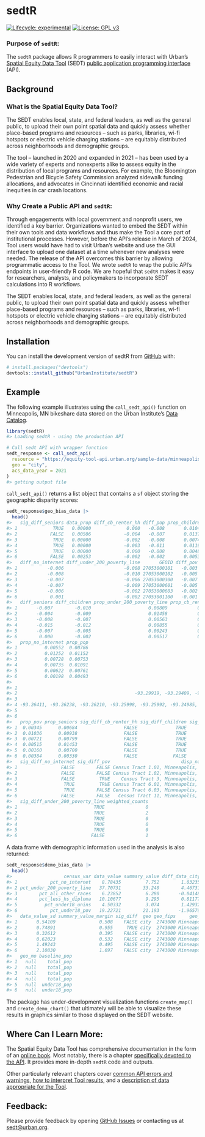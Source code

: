 
<!-- README.md is generated from README.Rmd. Please edit that file -->

# sedtR

<!-- badges: start -->

[![Lifecycle:
experimental](https://img.shields.io/badge/lifecycle-experimental-orange.svg)](https://lifecycle.r-lib.org/articles/stages.html#experimental)
[![License: GPL
v3](https://img.shields.io/badge/License-GPLv3-blue.svg)](https://www.gnu.org/licenses/gpl-3.0)
<!-- badges: end -->

### Purpose of `sedtR`:

The `sedtR` package allows R programmers to easily interact with Urban’s
[Spatial Equity Data
Tool](https://apps.urban.org/features/equity-data-tool/) (SEDT) [public
application programming
interface](https://ui-research.github.io/sedt_documentation/api_documentation.html)
(API).

## Background

### What is the Spatial Equity Data Tool?

The SEDT enables local, state, and federal leaders, as well as the
general public, to upload their own point spatial data and quickly
assess whether place-based programs and resources – such as parks,
libraries, wi-fi hotspots or electric vehicle charging stations – are
equitably distributed across neighborhoods and demographic groups.

The tool – launched in 2020 and expanded in 2021 – has been used by a
wide variety of experts and nonexperts alike to assess equity in the
distribution of local programs and resources. For example, the
Bloomington Pedestrian and Bicycle Safety Commission analyzed sidewalk
funding allocations, and advocates in Cincinnati identified economic and
racial inequities in car crash locations.

### Why Create a Public API and `sedtR`:

Through engagements with local government and nonprofit users, we
identified a key barrier. Organizations wanted to embed the SEDT within
their own tools and data workflows and thus make the Tool a core part of
institutional processes. However, before the API’s release in March of
2024, Tool users would have had to visit Urban’s website and use the GUI
interface to upload one dataset at a time whenever new analyses were
needed. The release of the API overcomes this barrier by allowing
programmatic access to the Tool. We wrote `sedtR` to wrap the public
API’s endpoints in user-friendly R code. We are hopeful that `sedtR`
makes it easy for researchers, analysts, and policymakers to incorporate
SEDT calculations into R workflows.

The SEDT enables local, state, and federal leaders, as well as the
general public, to upload their own point spatial data and quickly
assess whether place-based programs and resources – such as parks,
libraries, wi-fi hotspots or electric vehicle charging stations – are
equitably distributed across neighborhoods and demographic groups.

## Installation

You can install the development version of sedtR from
[GitHub](https://github.com/) with:

``` r
# install.packages("devtools")
devtools::install_github("UrbanInstitute/sedtR")
```

## Example

The following example illustrates using the `call_sedt_api()` function
on Minneapolis, MN bikeshare data stored on the Urban Institute’s [Data
Catalog](https://datacatalog.urban.org/).

``` r
library(sedtR)
#> Loading sedtR - using the production API

# Call sedt API with wrapper function
sedt_response <- call_sedt_api(
  resource = "https://equity-tool-api.urban.org/sample-data/minneapolis_bikes.csv",
  geo = "city",
  acs_data_year = 2021
)
#> getting output file
```

`call_sedt_api()` returns a list object that contains a `sf` object
storing the geographic disparity scores:

``` r
sedt_response$geo_bias_data |>
  head()
#>   sig_diff_seniors data_prop diff_cb_renter_hh diff_pop prop_children
#> 1             TRUE   0.00000             0.000   -0.008       0.01043
#> 2            FALSE   0.00506            -0.004   -0.007       0.01378
#> 3             TRUE   0.00000            -0.002   -0.008       0.00746
#> 4             TRUE   0.00000            -0.003   -0.011       0.01193
#> 5             TRUE   0.00000             0.000   -0.008       0.00486
#> 6            FALSE   0.00253            -0.002   -0.002       0.00533
#>   diff_no_internet diff_under_200_poverty_line       GEOID diff_pov
#> 1           -0.006                      -0.008 27053000101   -0.003
#> 2           -0.008                      -0.010 27053000102   -0.005
#> 3           -0.007                      -0.006 27053000300   -0.007
#> 4           -0.007                      -0.009 27053000601   -0.005
#> 5           -0.006                      -0.002 27053000603   -0.002
#> 6            0.001                      -0.002 27053001100   -0.001
#>   diff_seniors diff_children prop_under_200_poverty_line prop_cb_renter_hh
#> 1       -0.007        -0.010                     0.00809           0.00049
#> 2       -0.004        -0.009                     0.01458           0.00937
#> 3       -0.008        -0.007                     0.00563           0.00158
#> 4       -0.015        -0.012                     0.00855           0.00316
#> 5       -0.007        -0.005                     0.00243           0.00024
#> 6        0.000        -0.002                     0.00517           0.00487
#>   prop_no_internet prop_pop
#> 1          0.00552  0.00786
#> 2          0.01252  0.01152
#> 3          0.00728  0.00753
#> 4          0.00735  0.01091
#> 5          0.00622  0.00761
#> 6          0.00198  0.00493
#>                                                                                                                                                                                                                                                                                                                                                                                                        geometry
#> 1                                                                                                                                                                         -93.31950, -93.31419, -93.30431, -93.29919, -93.29921, -93.29906, -93.30668, -93.31943, -93.31943, -93.31944, -93.31950, 45.05125, 45.05124, 45.05118, 45.05114, 45.04392, 45.03766, 45.03935, 45.04217, 45.04397, 45.04760, 45.05125
#> 2                                           -93.29919, -93.29409, -93.29153, -93.28223, -93.28083, -93.28343, -93.28321, -93.28270, -93.28673, -93.28811, -93.28811, -93.29041, -93.29403, -93.29489, -93.29906, -93.29921, -93.29919, 45.05114, 45.05113, 45.05113, 45.05116, 45.04357, 45.03536, 45.03345, 45.03243, 45.03151, 45.03151, 45.03272, 45.03473, 45.03646, 45.03674, 45.03766, 45.04392, 45.05114
#> 3                                                                                                                                                                                                                   -93.31879, -93.30856, -93.30848, -93.30833, -93.31343, -93.31853, -93.31862, -93.31870, -93.31879, 45.03546, 45.03545, 45.03132, 45.02409, 45.02410, 45.02409, 45.02772, 45.03134, 45.03546
#> 4 -93.26411, -93.26238, -93.26210, -93.25998, -93.25992, -93.24985, -93.24739, -93.24218, -93.23711, -93.23711, -93.23712, -93.23712, -93.23711, -93.24748, -93.24734, -93.26071, -93.26311, -93.26269, -93.26411, 45.02760, 45.02760, 45.02944, 45.03051, 45.03554, 45.03555, 45.03555, 45.03558, 45.03561, 45.02766, 45.02405, 45.02397, 45.02044, 45.02038, 45.01677, 45.01682, 45.01682, 45.02101, 45.02760
#> 5                                                                                                          -93.23712, -93.23711, -93.23711, -93.22693, -93.22690, -93.22690, -93.22688, -93.22687, -93.22686, -93.22686, -93.22961, -93.23328, -93.23712, -93.23712, 45.02405, 45.02766, 45.03561, 45.03567, 45.02773, 45.02771, 45.02410, 45.02047, 45.01951, 45.01892, 45.01922, 45.02226, 45.02397, 45.02405
#> 6                                                                                                                                                                                                                                        -93.24748, -93.23711, -93.23713, -93.23715, -93.24225, -93.24734, -93.24734, -93.24748, 45.02038, 45.02044, 45.01682, 45.01320, 45.01318, 45.01316, 45.01677, 45.02038
#>   prop_pov prop_seniors sig_diff_cb_renter_hh sig_diff_children sig_diff_pop
#> 1  0.00345      0.00684                 FALSE              TRUE         TRUE
#> 2  0.01036      0.00938                 FALSE              TRUE         TRUE
#> 3  0.00721      0.00799                 FALSE              TRUE         TRUE
#> 4  0.00515      0.01453                 FALSE              TRUE         TRUE
#> 5  0.00160      0.00700                 FALSE              TRUE         TRUE
#> 6  0.00384      0.00330                 FALSE             FALSE         TRUE
#>   sig_diff_no_internet sig_diff_pov                          disp_name
#> 1                FALSE        FALSE Census Tract 1.01, Minneapolis, MN
#> 2                FALSE        FALSE Census Tract 1.02, Minneapolis, MN
#> 3                FALSE         TRUE    Census Tract 3, Minneapolis, MN
#> 4                 TRUE         TRUE Census Tract 6.01, Minneapolis, MN
#> 5                 TRUE        FALSE Census Tract 6.03, Minneapolis, MN
#> 6                FALSE        FALSE   Census Tract 11, Minneapolis, MN
#>   sig_diff_under_200_poverty_line weighted_counts
#> 1                            TRUE               0
#> 2                            TRUE               2
#> 3                            TRUE               0
#> 4                            TRUE               0
#> 5                            TRUE               0
#> 6                           FALSE               1
```

A data frame with demographic information used in the analysis is also
returned:

``` r
sedt_response$demo_bias_data |>
  head()
#>                   census_var data_value summary_value diff_data_city
#> 1            pct_no_internet    8.78435         7.752        1.03235
#> 2 pct_under_200_poverty_line   37.70731        33.240        4.46731
#> 3        pct_all_other_races    6.23852         6.280       -0.04148
#> 4        pct_less_hs_diploma   10.10677         9.295        0.81177
#> 5          pct_under18_unins    4.50332         3.074        1.42932
#> 6            pct_under18_pov   19.22721        21.193       -1.96579
#>   data_value_sd summary_value_margin sig_diff  geo geo_fips     geo_display
#> 1       0.54109                0.508    FALSE city  2743000 Minneapolis, MN
#> 2       0.74891                0.955     TRUE city  2743000 Minneapolis, MN
#> 3       0.32612                0.395    FALSE city  2743000 Minneapolis, MN
#> 4       0.62023                0.532    FALSE city  2743000 Minneapolis, MN
#> 5       1.49243                0.495    FALSE city  2743000 Minneapolis, MN
#> 6       2.10830                1.697    FALSE city  2743000 Minneapolis, MN
#>   geo_mo baseline_pop
#> 1   null    total_pop
#> 2   null    total_pop
#> 3   null    total_pop
#> 4   null    total_pop
#> 5   null  under18_pop
#> 6   null  under18_pop
```

The package has under-development visualization functions `create_map()`
and `create_demo_chart()` that ultimately will be able to visualize
these results in graphics similar to those displayed on the SEDT
website.

## Where Can I Learn More:

The Spatial Equity Data Tool has comprehensive documentation in the form
of an [online book](https://ui-research.github.io/sedt_documentation/).
Most notably, there is a chapter [specifically devoted to the
API](https://ui-research.github.io/sedt_documentation/api_documentation.html).
It provides more in-depth `sedtR` code and outputs.

Other particularly relevant chapters cover [common API errors and
warnings](https://ui-research.github.io/sedt_documentation/common_errors_warnings.html),
[how to interpret Tool
results](https://ui-research.github.io/sedt_documentation/interpreting_results.html),
and a [description of data appropriate for the
Tool](https://ui-research.github.io/sedt_documentation/resource_datasets.html).

## Feedback:

Please provide feedback by opening [GitHub
Issues](https://github.com/UrbanInstitute/sedtR/issues) or contacting us
at <sedt@urban.org>.
